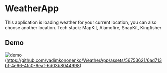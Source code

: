 # WeatherApp
This application is loading weather for your current location, you can also choose another location. 
Tech stack: MapKit, Alamofire, SnapKit, Kingfisher

## Demo
![demo](https://github.com/vadimkononenko/WeatherApp/assets/56753621/e4c09250-2729-408b-b20b-871bbea58d8e)(https://github.com/vadimkononenko/WeatherApp/assets/56753621/6ad713bf-4e66-4fc0-9eaf-6d03b8044998)
